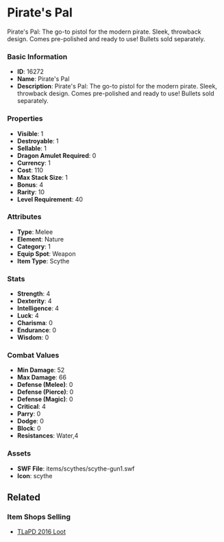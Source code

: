 # Pirate's Pal

Pirate's Pal: The go-to pistol for the modern pirate. Sleek, throwback design. Comes pre-polished and ready to use! Bullets sold separately.

### Basic Information

- **ID**: 16272
- **Name**: Pirate&#039;s Pal
- **Description**: Pirate&#039;s Pal: The go-to pistol for the modern pirate. Sleek, throwback design. Comes pre-polished and ready to use! Bullets sold separately.

### Properties

- **Visible**: 1
- **Destroyable**: 1
- **Sellable**: 1
- **Dragon Amulet Required**: 0
- **Currency**: 1
- **Cost**: 110
- **Max Stack Size**: 1
- **Bonus**: 4
- **Rarity**: 10
- **Level Requirement**: 40

### Attributes

- **Type**: Melee
- **Element**: Nature
- **Category**: 1
- **Equip Spot**: Weapon
- **Item Type**: Scythe

### Stats

- **Strength**: 4
- **Dexterity**: 4
- **Intelligence**: 4
- **Luck**: 4
- **Charisma**: 0
- **Endurance**: 0
- **Wisdom**: 0

### Combat Values

- **Min Damage**: 52
- **Max Damage**: 66
- **Defense (Melee)**: 0
- **Defense (Pierce)**: 0
- **Defense (Magic)**: 0
- **Critical**: 4
- **Parry**: 0
- **Dodge**: 0
- **Block**: 0
- **Resistances**: Water,4

### Assets

- **SWF File**: items/scythes/scythe-gun1.swf
- **Icon**: scythe

## Related

### Item Shops Selling

- [TLaPD 2016 Loot](../item-shops/512-tlapd-2016-loot.md)

